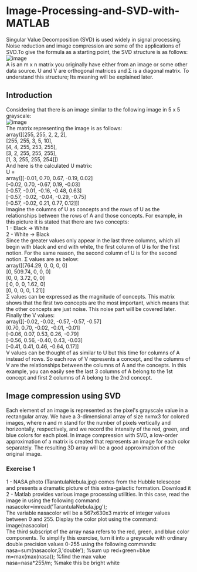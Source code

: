 # Image-Processing-and-SVD-with-MATLAB
Singular Value Decomposition (SVD) is used widely in signal processing. Noise reduction and image compression are some of the applications of SVD.To give the formula as a starting point, the SVD structure is as follows: </br>
![image](https://user-images.githubusercontent.com/78887209/218332729-a7785950-e74a-4ca9-abfe-39a54d40b348.png) </br>
A is an m x n matrix you originally have either from an image or some other data source. U and V are orthogonal matrices and Σ is a diagonal matrix.  To understand this structure; Its meaning will be explained later.
## Introduction
Considering that there is an image similar to the following image in 5 x 5 grayscale: </br>
![image](https://user-images.githubusercontent.com/78887209/218332798-874b7b1e-28b7-478b-b628-1c46124c7f9e.png) </br>
The matrix representing the image is as follows: </br>
array([[255, 255, 2, 2, 2], </br>
       [255, 255, 3, 5, 10], </br>
       [4, 4, 255, 253, 255], </br>
       [3, 2, 255, 255, 255], </br>
       [1, 3, 255, 255, 254]]) </br>
And here is the calculated U matrix: </br>
U = </br>
array([[-0.01,  0.70,  0.67, -0.19, 0.02] </br>
[-0.02,  0.70, -0.67,  0.19, -0.03] </br>
[-0.57, -0.01, -0.16, -0.48,  0.63] </br>
[-0.57, -0.02, -0.04, -0.29, -0.75] </br>
[-0.57, -0.02,  0.21,  0.77,  0.12]]) </br>
Imagine the columns of U as concepts and the rows of U as the relationships between the rows of A and those concepts. For example, in this picture it is stated that there are two concepts: </br>
1 - Black -> White </br>
2 - White -> Black </br>
Since the greater values only appear in the last three columns, which all begin with black and end with white, the first column of U is for the first notion. For the same reason, the second column of U is for the second notion. Σ values are as below: </br>
array([[764.29, 0, 0, 0, 0] </br>
    [0, 509.74, 0, 0, 0] </br>
    [0, 0, 3.72, 0, 0] </br>
    [ 0, 0, 0, 1.62, 0] </br>
    [0, 0, 0, 0, 1.21]] </br>
Σ values can be expressed as the magnitude of concepts. This matrix shows that the first two concepts are the most important, which means that the other concepts are just noise. This noise part will be covered later. Finally the V values: </br>
array([[-0.02, -0.02, -0.57, -0.57, -0.57] </br>
 [0.70,  0.70, -0.02, -0.01, -0.01] </br>
[-0.06,  0.07,  0.53,  0.26, -0.79] </br>
[-0.56,  0.56, -0.40,  0.43, -0.03] </br>
[-0.41,  0.41,  0.46, -0.64,  0.17]] </br>
V values can be thought of as similar to U but this time for columns of A instead of rows. So each row of V represents a concept, and the columns of V are the relationships between the columns of A and the concepts. In this example, you can easily see the last 3 columns of A belong to the 1st concept and first 2 columns of A belong to the 2nd concept.
## Image compression using SVD
Each element of an image is represented as the pixel's grayscale value in a rectangular array. We have a 3-dimensional array of size nxmx3 for colored images, where n and m stand for the number of pixels vertically and horizontally, respectively, and we record the intensity of the red, green, and blue colors for each pixel. In image compression with SVD, a low-order approximation of a matrix is created that represents an image for each color separately. The resulting 3D array will be a good approximation of the original image. </br>
### Exercise 1
1 - NASA photo (TarantulaNebula.jpg) comes from the Hubble telescope and presents a dramatic picture of this extra-galactic formation. Download it </br>
2 - Matlab provides various image processing utilities. In this case, read the image in using the following command: </br>
nasacolor=imread('TarantulaNebula.jpg');  </br>
The variable nasacolor will be a 567x630x3 matrix of integer values between 0 and 255. Display the color plot using the command: </br>
image(nasacolor) </br>
The third subscript of the array nasa refers to the red, green, and blue color components. To simplify this exercise, turn it into a greyscale with ordinary double precision values 0-255 using the following commands: </br>
nasa=sum(nasacolor,3,'double'); %sum up red+green+blue </br>
m=max(max(nasa)); %find the max value </br>
nasa=nasa*255/m; %make this be bright white </br>

